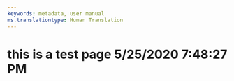 ```yaml
---
keywords: metadata, user manual
ms.translationtype: Human Translation
---
```

# this is a test page 5/25/2020 7:48:27 PM